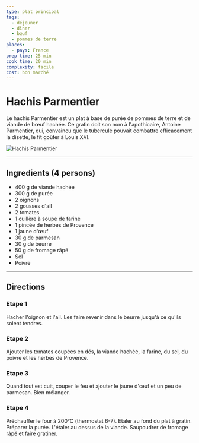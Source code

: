 ```yaml
---
type: plat principal
tags:
  - déjeuner
  - dîner
  - bœuf
  - pommes de terre
places:
  - pays: France
prep time: 25 min
cook time: 20 min
complexity: facile
cost: bon marché
---
```


# Hachis Parmentier

Le hachis Parmentier est un plat à base de purée de pommes de terre et de viande de bœuf hachée. Ce gratin doit son nom à l'apothicaire, Antoine Parmentier, qui, convaincu que le tubercule pouvait combattre efficacement la disette, le fit goûter à Louis XVI.

![Hachis Parmentier](https://bdav24.github.io/recipes/img/france/hachis-parmentier.jpg)

---

## Ingredients (4 persons)

- 400 g de viande hachée
- 300 g de purée
- 2 oignons
- 2 gousses d'ail
- 2 tomates
- 1 cuillère à soupe de farine
- 1 pincée de herbes de Provence
- 1 jaune d'œuf
- 30 g de parmesan
- 30 g de beurre
- 50 g de fromage râpé
- Sel
- Poivre

---

## Directions

### Etape 1

Hacher l'oignon et l'ail. Les faire revenir dans le beurre jusqu'à ce qu'ils soient tendres.

### Etape 2

Ajouter les tomates coupées en dés, la viande hachée, la farine, du sel, du poivre et les herbes de Provence.

### Etape 3

Quand tout est cuit, couper le feu et ajouter le jaune d'œuf et un peu de parmesan. Bien mélanger.

### Etape 4

Préchauffer le four à 200°C (thermostat 6-7).
Etaler au fond du plat à gratin. Préparer la purée. L'étaler au dessus de la viande. Saupoudrer de fromage râpé et faire gratiner.
